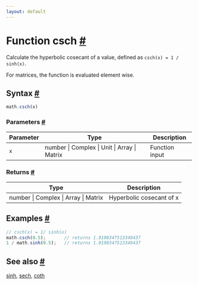 ```yaml
---
layout: default
---
```


<!-- Note: This file is automatically generated from source code comments. Changes made in this file will be overridden. -->

<h1 id="function-csch">Function csch <a href="#function-csch" title="Permalink">#</a></h1>

Calculate the hyperbolic cosecant of a value,
defined as `csch(x) = 1 / sinh(x)`.

For matrices, the function is evaluated element wise.


<h2 id="syntax">Syntax <a href="#syntax" title="Permalink">#</a></h2>

```js
math.csch(x)
```

<h3 id="parameters">Parameters <a href="#parameters" title="Permalink">#</a></h3>

Parameter | Type | Description
--------- | ---- | -----------
`x` | number &#124; Complex &#124; Unit &#124; Array &#124; Matrix | Function input

<h3 id="returns">Returns <a href="#returns" title="Permalink">#</a></h3>

Type | Description
---- | -----------
number &#124; Complex &#124; Array &#124; Matrix | Hyperbolic cosecant of x


<h2 id="examples">Examples <a href="#examples" title="Permalink">#</a></h2>

```js
// csch(x) = 1/ sinh(x)
math.csch(0.5);       // returns 1.9190347513349437
1 / math.sinh(0.5);   // returns 1.9190347513349437
```


<h2 id="see-also">See also <a href="#see-also" title="Permalink">#</a></h2>

[sinh](sinh.html),
[sech](sech.html),
[coth](coth.html)
